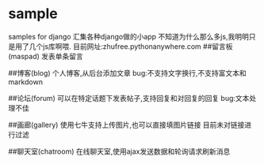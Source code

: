 # sample
samples for django
汇集各种django做的小app
不知道为什么那么多js,我明明只是用了几个js库啊喂.
目前网址:zhufree.pythonanywhere.com
##留言板(maspad)
发表单条留言

##博客(blog)
个人博客,从后台添加文章
bug:不支持文字换行,不支持富文本和markdown

##论坛(forum)
可以在特定话题下发表帖子,支持回复和对回复的回复
bug:文本处理不佳

##画廊(gallery)
使用七牛支持上传图片,也可以直接填图片链接
目前未对链接进行过滤

##聊天室(chatroom)
在线聊天室,使用ajax发送数据和轮询请求刷新消息